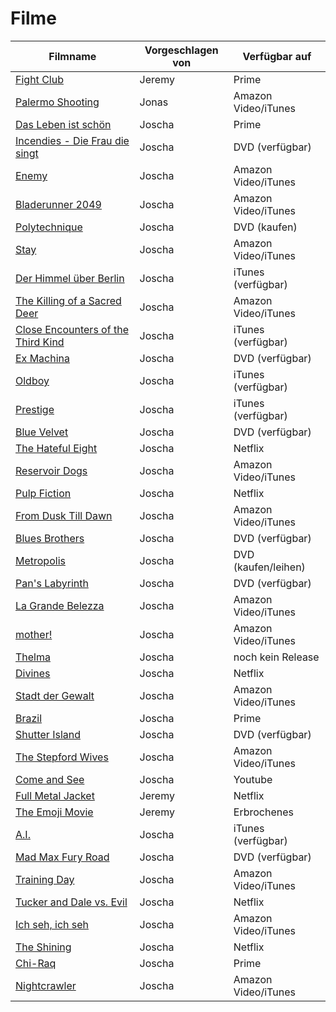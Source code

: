 # Filme


|Filmname                                                                   |Vorgeschlagen von|Verfügbar auf       |
|---------------------------------------------------------------------------|-----------------|--------------------|
|[Fight Club](https://www.imdb.com/title/tt0137523)                         |Jeremy           |Prime               |
|[Palermo Shooting](https://www.imdb.com/title/tt1008017/)                  |Jonas            |Amazon Video/iTunes |
|[Das Leben ist schön](https://www.imdb.com/title/tt0118799/)               |Joscha           |Prime               |
|[Incendies - Die Frau die singt](https://www.imdb.com/title/tt1255953/)    |Joscha           |DVD (verfügbar)     |
|[Enemy](https://www.imdb.com/title/tt2316411/)                             |Joscha           |Amazon Video/iTunes |
|[Bladerunner 2049](https://www.imdb.com/title/tt1856101/)                  |Joscha           |Amazon Video/iTunes |
|[Polytechnique](https://www.imdb.com/title/tt1194238/)                     |Joscha           |DVD (kaufen)        |
|[Stay](https://www.imdb.com/title/tt0371257/)                              |Joscha           |Amazon Video/iTunes |
|[Der Himmel über Berlin](https://www.imdb.com/title/tt0093191/)            |Joscha           |iTunes (verfügbar)  |
|[The Killing of a Sacred Deer](https://www.imdb.com/title/tt5715874/)      |Joscha           |Amazon Video/iTunes |
|[Close Encounters of the Third Kind](https://www.imdb.com/title/tt0075860/)|Joscha           |iTunes (verfügbar)  |
|[Ex Machina](https://www.imdb.com/title/tt0470752/)                        |Joscha           |DVD (verfügbar)     |
|[Oldboy](https://www.imdb.com/title/tt0364569/)                            |Joscha           |iTunes (verfügbar)  |
|[Prestige](https://www.imdb.com/title/tt0482571/)                          |Joscha           |iTunes (verfügbar)  |
|[Blue Velvet](https://www.imdb.com/title/tt0090756/)                       |Joscha           |DVD (verfügbar)     |
|[The Hateful Eight](https://www.imdb.com/title/tt3460252/)                 |Joscha           |Netflix             |
|[Reservoir Dogs](https://www.imdb.com/title/tt0105236/)                    |Joscha           |Amazon Video/iTunes |
|[Pulp Fiction](https://www.imdb.com/title/tt0110912/)                      |Joscha           |Netflix             |
|[From Dusk Till Dawn](https://www.imdb.com/title/tt0116367/)               |Joscha           |Amazon Video/iTunes |
|[Blues Brothers](https://www.imdb.com/title/tt0080455/)                    |Joscha           |DVD (verfügbar)     |
|[Metropolis](https://www.imdb.com/title/tt0017136/)                        |Joscha           |DVD (kaufen/leihen) |
|[Pan's Labyrinth](https://www.imdb.com/title/tt0457430/)                   |Joscha           |DVD (verfügbar)     |
|[La Grande Belezza](https://www.imdb.com/title/tt2358891/)                 |Joscha           |Amazon Video/iTunes |
|[mother!](https://www.imdb.com/title/tt5109784/)                           |Joscha           |Amazon Video/iTunes |
|[Thelma](https://www.imdb.com/title/tt6304046/)                            |Joscha           |noch kein Release   |
|[Divines](https://www.imdb.com/title/tt4730986/)                           |Joscha           |Netflix             |
|[Stadt der Gewalt](https://www.imdb.com/title/tt1075419/)                  |Joscha           |Amazon Video/iTunes |
|[Brazil](https://www.imdb.com/title/tt0088846/)                            |Joscha           |Prime               |
|[Shutter Island](https://www.imdb.com/title/tt1130884/)                    |Joscha           |DVD (verfügbar)     |
|[The Stepford Wives](https://www.imdb.com/title/tt0327162/)                |Joscha           |Amazon Video/iTunes |
|[Come and See](https://www.imdb.com/title/tt0091251/)                      |Joscha           |Youtube             |
|[Full Metal Jacket](https://www.imdb.com/title/tt0093058/)                 |Jeremy           |Netflix             |
|[The Emoji Movie](https://www.imdb.com/title/tt4877122/)                   |Jeremy           |Erbrochenes         |
|[A.I.](https://www.imdb.com/title/tt0212720/)                              |Joscha           |iTunes (verfügbar)  |
|[Mad Max Fury Road](https://www.imdb.com/title/tt1392190/)                 |Joscha           |DVD (verfügbar)     |
|[Training Day](https://www.imdb.com/title/tt0139654/)                      |Joscha           |Amazon Video/iTunes |
|[Tucker and Dale vs. Evil](https://www.imdb.com/title/tt1465522/)          |Joscha           |Netflix             |
|[Ich seh, ich seh](https://www.imdb.com/title/tt3086442/)                  |Joscha           |Amazon Video/iTunes |
|[The Shining](https://www.imdb.com/title/tt0081505/)                       |Joscha           |Netflix             |
|[Chi-Raq](https://www.imdb.com/title/tt4594834/)                           |Joscha           |Prime               |
|[Nightcrawler](https://www.imdb.com/title/tt4594834/)                      |Joscha           |Amazon Video/iTunes |
